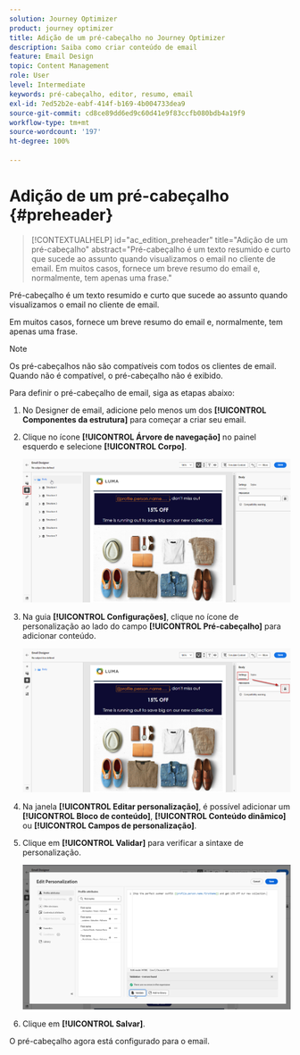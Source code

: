 ```yaml
---
solution: Journey Optimizer
product: journey optimizer
title: Adição de um pré-cabeçalho no Journey Optimizer
description: Saiba como criar conteúdo de email
feature: Email Design
topic: Content Management
role: User
level: Intermediate
keywords: pré-cabeçalho, editor, resumo, email
exl-id: 7ed52b2e-eabf-414f-b169-4b004733dea9
source-git-commit: cd8ce89dd6ed9c60d41e9f83ccfb080bdb4a19f9
workflow-type: tm+mt
source-wordcount: '197'
ht-degree: 100%

---
```


# Adição de um pré-cabeçalho {#preheader}

>[!CONTEXTUALHELP]
>id="ac_edition_preheader"
>title="Adição de um pré-cabeçalho"
>abstract="Pré-cabeçalho é um texto resumido e curto que sucede ao assunto quando visualizamos o email no cliente de email. Em muitos casos, fornece um breve resumo do email e, normalmente, tem apenas uma frase."

Pré-cabeçalho é um texto resumido e curto que sucede ao assunto quando visualizamos o email no cliente de email.

Em muitos casos, fornece um breve resumo do email e, normalmente, tem apenas uma frase.

>[!NOTE]
>
>Os pré-cabeçalhos não são compatíveis com todos os clientes de email. Quando não é compatível, o pré-cabeçalho não é exibido.

Para definir o pré-cabeçalho de email, siga as etapas abaixo:

1. No Designer de email, adicione pelo menos um dos **[!UICONTROL Componentes da estrutura]** para começar a criar seu email.

1. Clique no ícone **[!UICONTROL Árvore de navegação]** no painel esquerdo e selecione **[!UICONTROL Corpo]**.

   ![](assets/preheader_body.png)

1. Na guia **[!UICONTROL Configurações]**, clique no ícone de personalização ao lado do campo **[!UICONTROL Pré-cabeçalho]** para adicionar conteúdo.

   ![](assets/preheader_body_settings.png)

1. Na janela **[!UICONTROL Editar personalização]**, é possível adicionar um **[!UICONTROL Bloco de conteúdo]**, **[!UICONTROL Conteúdo dinâmico]** ou **[!UICONTROL Campos de personalização]**.

1. Clique em **[!UICONTROL Validar]** para verificar a sintaxe de personalização.

   ![](assets/preheader_4.png)

1. Clique em **[!UICONTROL Salvar]**.

O pré-cabeçalho agora está configurado para o email.

